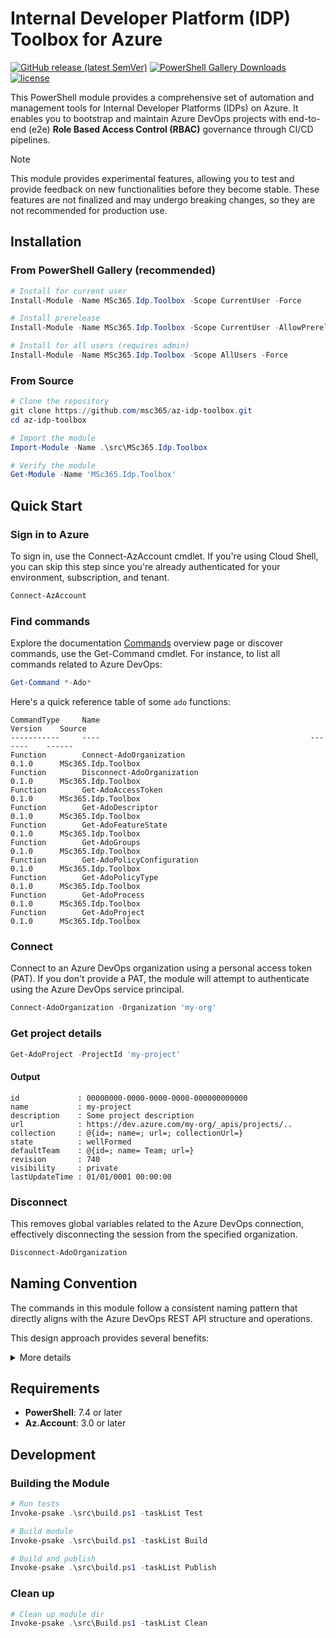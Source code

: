 # Internal Developer Platform (IDP) Toolbox for Azure

[![GitHub release (latest SemVer)](https://img.shields.io/github/v/release/msc365/az-idp-toolbox?style=flat&logo=github)](https://github.com/msc365/az-idp-toolbox/releases/latest)
[![PowerShell Gallery Downloads](https://img.shields.io/powershellgallery/dt/MSc365.Idp.Toolbox.svg)](https://www.powershellgallery.com/packages/MSc365.Idp.Toolbox)
[![license](https://img.shields.io/badge/License-MIT-purple.svg)](LICENSE)

This PowerShell module provides a comprehensive set of automation and management tools for Internal Developer Platforms (IDPs) on Azure. It enables you to bootstrap and maintain Azure DevOps projects with end-to-end (e2e) **Role Based Access Control (RBAC)** governance through CI/CD pipelines.

> [!NOTE]
> This module provides experimental features, allowing you to test and provide feedback on new functionalities before they become stable. These features are not finalized and may undergo breaking changes, so they are not recommended for production use.

## Installation

### From PowerShell Gallery (recommended)

```powershell
# Install for current user
Install-Module -Name MSc365.Idp.Toolbox -Scope CurrentUser -Force

# Install prerelease
Install-Module -Name MSc365.Idp.Toolbox -Scope CurrentUser -AllowPrerelease -Force

# Install for all users (requires admin)
Install-Module -Name MSc365.Idp.Toolbox -Scope AllUsers -Force
```

### From Source

```powershell
# Clone the repository
git clone https://github.com/msc365/az-idp-toolbox.git
cd az-idp-toolbox

# Import the module
Import-Module -Name .\src\MSc365.Idp.Toolbox

# Verify the module
Get-Module -Name 'MSc365.Idp.Toolbox'
```

## Quick Start

### Sign in to Azure

To sign in, use the Connect-AzAccount cmdlet. If you're using Cloud Shell, you can skip this step since you're already authenticated for your environment, subscription, and tenant.

```powershell
Connect-AzAccount
```

### Find commands

Explore the documentation [Commands](docs/Commands.md) overview page or discover commands, use the Get-Command cmdlet. For instance, to list all commands related to Azure DevOps:

```powershell
Get-Command *-Ado*
```

Here's a quick reference table of some `ado` functions:

```text
CommandType     Name                                               Version    Source
-----------     ----                                               -------    ------
Function        Connect-AdoOrganization                            0.1.0      MSc365.Idp.Toolbox
Function        Disconnect-AdoOrganization                         0.1.0      MSc365.Idp.Toolbox
Function        Get-AdoAccessToken                                 0.1.0      MSc365.Idp.Toolbox
Function        Get-AdoDescriptor                                  0.1.0      MSc365.Idp.Toolbox
Function        Get-AdoFeatureState                                0.1.0      MSc365.Idp.Toolbox
Function        Get-AdoGroups                                      0.1.0      MSc365.Idp.Toolbox
Function        Get-AdoPolicyConfiguration                         0.1.0      MSc365.Idp.Toolbox
Function        Get-AdoPolicyType                                  0.1.0      MSc365.Idp.Toolbox
Function        Get-AdoProcess                                     0.1.0      MSc365.Idp.Toolbox
Function        Get-AdoProject                                     0.1.0      MSc365.Idp.Toolbox
```

### Connect

Connect to an Azure DevOps organization using a personal access token (PAT). If you don't provide a PAT, the module will attempt to authenticate using the Azure DevOps service principal.

```powershell
Connect-AdoOrganization -Organization 'my-org'
```

### Get project details

```powershell
Get-AdoProject -ProjectId 'my-project'
```

#### Output

```text
id             : 00000000-0000-0000-0000-000000000000
name           : my-project
description    : Some project description
url            : https://dev.azure.com/my-org/_apis/projects/..
collection     : @{id=; name=; url=; collectionUrl=}
state          : wellFormed
defaultTeam    : @{id=; name= Team; url=}
revision       : 740
visibility     : private
lastUpdateTime : 01/01/0001 00:00:00
```

### Disconnect

This removes global variables related to the Azure DevOps connection, effectively disconnecting the session from the specified organization.

```powershell
Disconnect-AdoOrganization
```

## Naming Convention

The commands in this module follow a consistent naming pattern that directly aligns with the Azure DevOps REST API structure and operations.

This design approach provides several benefits:

<details>
<summary>More details</summary>

### Naming Pattern

- **Prefix**: All Azure DevOps commands use the `Ado` prefix (e.g., `Get-AdoProject`, `New-AdoRepository`)
- **Verb**: Standard PowerShell verbs that map to REST API operations:
  - `Get-` → REST GET operations (retrieve resources)
  - `New-` → REST POST operations (create resources)
  - `Set-` → REST PUT/PATCH operations (update resources)
  - `Remove-` → REST DELETE operations (delete resources)
- **Noun**: Resource names that match the Azure DevOps REST API endpoints (e.g., `Project`, `Repository`, `Team`, `PolicyConfiguration`)

### REST API Alignment

Each command corresponds directly to specific Azure DevOps REST API endpoints:

- `Get-AdoProject` → `/_apis/projects` ([API Reference](https://learn.microsoft.com/en-us/rest/api/azure/devops/core/projects/get))
- `Get-AdoRepository` → `/_apis/git/repositories` ([API Reference](https://learn.microsoft.com/en-us/rest/api/azure/devops/git/repositories/get-repository))
- `Get-AdoTeam` → `/_apis/projects/{projectId}/teams` ([API Reference](https://learn.microsoft.com/en-us/rest/api/azure/devops/core/teams/get-teams))

### Benefits of this Approach

- **Predictable**: If you know the Azure DevOps REST API, you can easily predict command names
- **Consistent**: All commands follow the same naming convention
- **Discoverable**: Use PowerShell's `Get-Command *-Ado*` to explore available commands
- **Documented**: Each command includes links to the corresponding REST API documentation

</details>

## Requirements

- **PowerShell**: 7.4 or later
- **Az.Account**: 3.0 or later

## Development

### Building the Module

```powershell
# Run tests
Invoke-psake .\src\build.ps1 -taskList Test

# Build module
Invoke-psake .\src\build.ps1 -taskList Build

# Build and publish
Invoke-psake .\src\build.ps1 -taskList Publish
```

### Clean up

```powershell
# Clean up module dir
Invoke-psake .\src\Build.ps1 -taskList Clean
```

